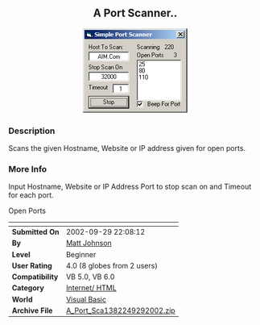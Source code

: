 ﻿<div align="center">

## A Port Scanner\.\.

<img src="PIC20029292210117464.gif">
</div>

### Description

Scans the given Hostname, Website or IP address given for open ports.
 
### More Info
 
Input Hostname, Website or IP Address Port to stop scan on and Timeout for each port.

Open Ports


<span>             |<span>
---                |---
**Submitted On**   |2002-09-29 22:08:12
**By**             |[Matt Johnson](https://github.com/Planet-Source-Code/PSCIndex/blob/master/ByAuthor/matt-johnson.md)
**Level**          |Beginner
**User Rating**    |4.0 (8 globes from 2 users)
**Compatibility**  |VB 5\.0, VB 6\.0
**Category**       |[Internet/ HTML](https://github.com/Planet-Source-Code/PSCIndex/blob/master/ByCategory/internet-html__1-34.md)
**World**          |[Visual Basic](https://github.com/Planet-Source-Code/PSCIndex/blob/master/ByWorld/visual-basic.md)
**Archive File**   |[A\_Port\_Sca1382249292002\.zip](https://github.com/Planet-Source-Code/matt-johnson-a-port-scanner__1-39376/archive/master.zip)








